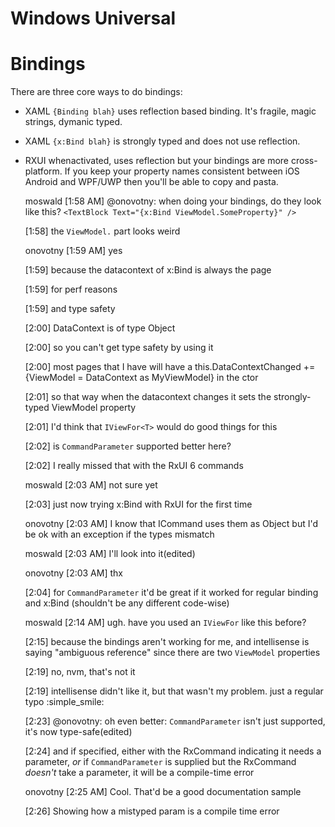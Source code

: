 # Windows Universal


# Bindings

There are three core ways to do bindings:

* XAML `{Binding blah}` uses reflection based binding. It's fragile, magic strings, dymanic typed.
* XAML `{x:Bind blah}` is strongly typed and does not use reflection.
* RXUI whenactivated, uses reflection but your bindings are more cross-platform. If you keep your property names consistent between iOS Android and WPF/UWP then you'll be able to copy and pasta.



    moswald [1:58 AM] 
    @onovotny: when doing your bindings, do they look like this?
    `<TextBlock Text="{x:Bind ViewModel.SomeProperty}" />`

    ​[1:58] 
    the `ViewModel.` part looks weird

    onovotny [1:59 AM] 
    yes

    ​[1:59] 
    because the datacontext of x:Bind is always the page

    ​[1:59] 
    for perf reasons

    ​[1:59] 
    and type safety

    ​[2:00] 
    DataContext is of type Object

    ​[2:00] 
    so you can't get type safety by using it

    ​[2:00] 
    most pages that I have will have a this.DataContextChanged += {ViewModel = DataContext
    as MyViewModel} in the ctor

    ​[2:01] 
    so that way when the datacontext changes it sets the strongly-typed ViewModel property

    ​[2:01] 
    I'd think that `IViewFor<T>` would do good things for this

    ​[2:02] 
    is `CommandParameter` supported better here?

    ​[2:02] 
    I really missed that with the RxUI 6 commands

    moswald [2:03 AM] 
    not sure yet

    ​[2:03] 
    just now trying x:Bind with RxUI for the first time

    onovotny [2:03 AM] 
    I know that ICommand uses them as Object but I'd be ok with an exception if the types mismatch

    moswald [2:03 AM] 
    I'll look into it(edited)

    onovotny [2:03 AM] 
    thx

    ​[2:04] 
    for `CommandParameter` it'd be great if it worked for regular binding and
    x:Bind (shouldn't be any different code-wise)

    moswald [2:14 AM] 
    ugh. have you used an `IViewFor` like this before?

    ​[2:15] 
    because the bindings aren't working for me, and intellisense is saying "ambiguous reference" since there are two `ViewModel` properties

    ​[2:19] 
    no, nvm, that's not it

    ​[2:19] 
    intellisense didn't like it, but that wasn't my problem. just a regular typo :simple_smile:

    ​[2:23] 
    @onovotny: oh even better: `CommandParameter` isn't just supported, it's now type-safe(edited)

    ​[2:24] 
    and if specified, either with the RxCommand indicating it needs a parameter, ​_or_​ if `CommandParameter` is
    supplied but the RxCommand ​_doesn't_​ take a parameter, it will be a compile-time error

    onovotny [2:25 AM] 
    Cool. That'd be a good documentation sample

    ​[2:26] 
    Showing how a mistyped param is a compile time error